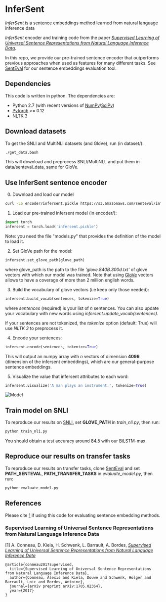 # InferSent
*InferSent* is a sentence embeddings method learned from natural language inference data 

*InferSent* encoder and training code from the paper [*Supervised Learning of Universal Sentence Representations from Natural Language Inference Data*](https://arxiv.org/abs/1705.02364).

In this repo, we provide our pre-trained sentence encoder that outperforms previous approaches when used as features for many different tasks. See [SentEval](https://github.com/aconneau/SentEval) for our sentence embeddings evaluation tool.

## Dependencies

This code is written in python. The dependencies are:

* Python 2.7 (with recent versions of [NumPy](http://www.numpy.org/)/[SciPy](http://www.scipy.org/))
* [Pytorch](http://pytorch.org/) >= 0.12
* NLTK 3

## Download datasets
To get the SNLI and MultiNLI datasets (and GloVe), run (in dataset/):
```bash
./get_data.bash
```
This will download and preprocess SNLI/MultiNLI, and put them in data/senteval_data, same for GloVe.


## Use InferSent sentence encoder
0) Download and load our model
```bash
curl -Lo encoder/infersent.pickle https://s3.amazonaws.com/senteval/infersent/infersent.pickle
```

1) Load our pre-trained infersent model (in encoder/):
```python
import torch
infersent = torch.load('infersent.pickle')
```
Note: you need the file "models.py" that provides the definition of the model to load it.

2) Set GloVe path for the model: 
```python
infersent.set_glove_path(glove_path)
```
where glove_path is the path to the file *'glove.840B.300d.txt'* of glove vectors with which our model was trained. Note that using [GloVe](https://nlp.stanford.edu/projects/glove/) vectors allows to have a coverage of more than 2 million english words.


3) Build the vocabulary of glove vectors (i.e keep only those needed): 
```python
infersent.build_vocab(sentences, tokenize=True)
```
where *sentences* (required) is your list of *n* sentences. You can also update your vocabulary with new words using *infersent.update_vocab(sentences)*.

If your sentences are not tokenized, the *tokenize* option (default: True) will use *NLTK 3* to preprocess it.

4) Encode your sentences:
```python
infersent.encode(sentences, tokenize=True)
```
This will output an numpy array with *n* vectors of dimension **4096** (dimension of the infersent embeddings), which are our general-purpose sentence embeddings.

5) Visualize the value that infersent attributes to each word:
```python
infersent.visualize('A man plays an instrument.', tokenize=True)
```

![Model](https://s3.amazonaws.com/senteval/infersent/visualization.png)


## Train model on SNLI
To reproduce our results on [SNLI](https://nlp.stanford.edu/projects/snli/), set **GLOVE_PATH** in *train_nli.py*, then run:
```bash
python train_nli.py
```
You should obtain a test accuracy around [84.5](https://nlp.stanford.edu/projects/snli/) with our BiLSTM-max.

## Reproduce our results on transfer tasks
To reproduce our results on transfer tasks, clone [SentEval](https://github.com/aconneau/SentEval) and set **PATH_SENTEVAL**, **PATH_TRANSFER_TASKS** in *evaluate_model.py*, then run:
```bash
python evaluate_model.py
```

## References

Please cite [1](https://arxiv.org/abs/1705.02364) if using this code for evaluating sentence embedding methods.

### Supervised Learning of Universal Sentence Representations from Natural Language Inference Data

[1] A. Conneau, D. Kiela, H. Schwenk, L. Barrault, A. Bordes, [*Supervised Learning of Universal Sentence Representations from Natural Language Inference Data*](https://arxiv.org/abs/1705.02364)

```
@article{conneau2017supervised,
  title={Supervised Learning of Universal Sentence Representations from Natural Language Inference Data},
  author={Conneau, Alexis and Kiela, Douwe and Schwenk, Holger and Barrault, Loic and Bordes, Antoine},
  journal={arXiv preprint arXiv:1705.02364},
  year={2017}
}
```